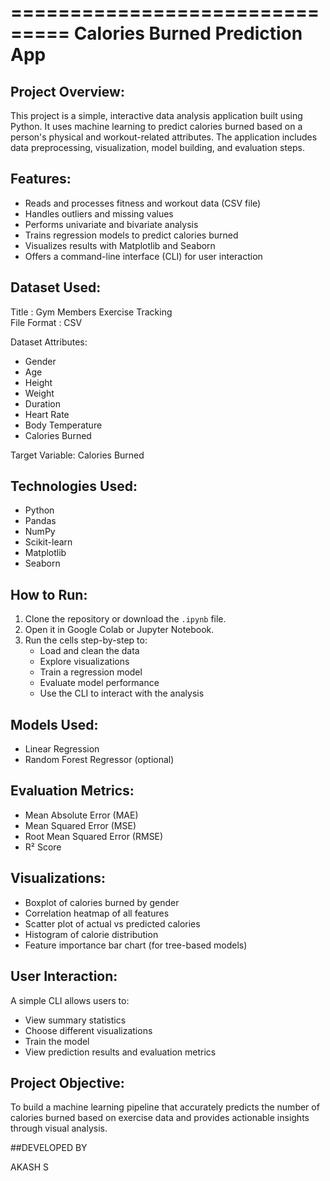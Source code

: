 ===============================
Calories Burned Prediction App
===============================

Project Overview:
-----------------
This project is a simple, interactive data analysis application built using Python. It uses machine learning to predict calories burned based on a person's physical and workout-related attributes. The application includes data preprocessing, visualization, model building, and evaluation steps.

Features:
---------
- Reads and processes fitness and workout data (CSV file)
- Handles outliers and missing values
- Performs univariate and bivariate analysis
- Trains regression models to predict calories burned
- Visualizes results with Matplotlib and Seaborn
- Offers a command-line interface (CLI) for user interaction

Dataset Used:
-------------
Title       : Gym Members Exercise Tracking  
File Format : CSV  

Dataset Attributes:
- Gender
- Age
- Height
- Weight
- Duration
- Heart Rate
- Body Temperature
- Calories Burned

Target Variable: Calories Burned

Technologies Used:
------------------
- Python
- Pandas
- NumPy
- Scikit-learn
- Matplotlib
- Seaborn

How to Run:
-----------
1. Clone the repository or download the `.ipynb` file.
2. Open it in Google Colab or Jupyter Notebook.
3. Run the cells step-by-step to:
   - Load and clean the data
   - Explore visualizations
   - Train a regression model
   - Evaluate model performance
   - Use the CLI to interact with the analysis

Models Used:
------------
- Linear Regression
- Random Forest Regressor (optional)

Evaluation Metrics:
-------------------
- Mean Absolute Error (MAE)
- Mean Squared Error (MSE)
- Root Mean Squared Error (RMSE)
- R² Score

Visualizations:
---------------
- Boxplot of calories burned by gender
- Correlation heatmap of all features
- Scatter plot of actual vs predicted calories
- Histogram of calorie distribution
- Feature importance bar chart (for tree-based models)

User Interaction:
-----------------
A simple CLI allows users to:
- View summary statistics
- Choose different visualizations
- Train the model
- View prediction results and evaluation metrics

Project Objective:
------------------
To build a machine learning pipeline that accurately predicts the number of calories burned based on exercise data and provides actionable insights through visual analysis.

##DEVELOPED BY

AKASH S 
